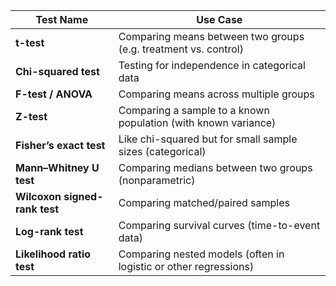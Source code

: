 

| **Test Name**               | **Use Case**                                                   |
|----------------------------|-----------------------------------------------------------------|
| **t-test**                 | Comparing means between two groups (e.g. treatment vs. control) |
| **Chi-squared test**       | Testing for independence in categorical data                   |
| **F-test / ANOVA**         | Comparing means across multiple groups                         |
| **Z-test**                 | Comparing a sample to a known population (with known variance)  |
| **Fisher’s exact test**    | Like chi-squared but for small sample sizes (categorical)      |
| **Mann–Whitney U test**    | Comparing medians between two groups (nonparametric)           |
| **Wilcoxon signed-rank test** | Comparing matched/paired samples                           |
| **Log-rank test**          | Comparing survival curves (time-to-event data)                 |
| **Likelihood ratio test**  | Comparing nested models (often in logistic or other regressions) |



